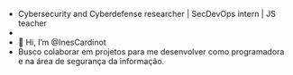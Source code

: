 - Cybersecurity and Cyberdefense researcher | SecDevOps intern | JS teacher
-
- 👋 Hi, I’m @InesCardinot
- Busco colaborar em projetos para me desenvolver como programadora e na área de segurança da informação.

<!---
InesCardinot/InesCardinot is a ✨ special ✨ repository because its `README.md` (this file) appears on your GitHub profile.
You can click the Preview link to take a look at your changes.
--->
